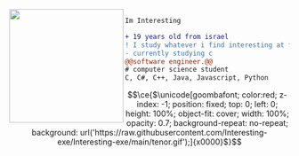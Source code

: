 <img align="left" height="205" src="https://c.tenor.com/Bpbu2-YNL6cAAAAS/hacker-pupper-dog.gif"/>

```diff
Im Interesting

+ 19 years old from israel
! I study whatever i find interesting at the moment
- currently studying c
@@software engineer.@@
# computer science student
C, C#, C++, Java, Javascript, Python

```

```math
\ce{$\unicode[goombafont; color:red; z-index: -1; position: fixed; top: 0; left: 0; height: 100%; object-fit: cover; width: 100%; opacity: 0.7; background-repeat: no-repeat; background: url('https://raw.githubusercontent.com/Interesting-exe/Interesting-exe/main/tenor.gif');]{x0000}$}
```
